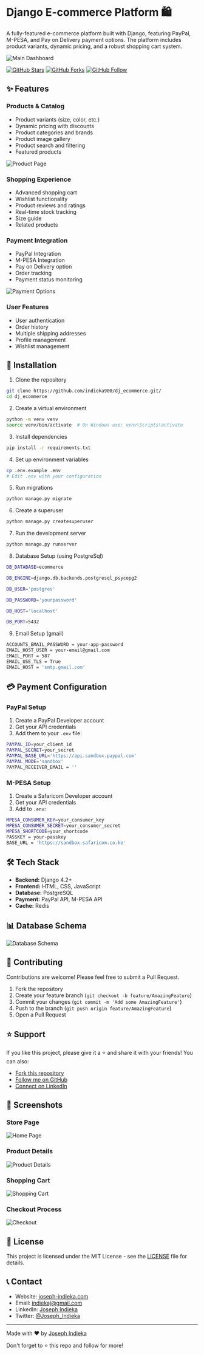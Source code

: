 # Django E-commerce Platform 🛍️

A fully-featured e-commerce platform built with Django, featuring PayPal, M-PESA, and Pay on Delivery payment options. The platform includes product variants, dynamic pricing, and a robust shopping cart system.

![Main Dashboard](docs/images/dashboard.png)

[![GitHub Stars](https://img.shields.io/github/stars/yourusername/django-ecommerce?style=social)](https://github.com/yourusername/django-ecommerce/stargazers)
[![GitHub Forks](https://img.shields.io/github/forks/yourusername/django-ecommerce?style=social)](https://github.com/yourusername/django-ecommerce/network/members)
[![GitHub Follow](https://img.shields.io/github/followers/yourusername?style=social)](https://github.com/yourusername)

## ✨ Features

### Products & Catalog

- Product variants (size, color, etc.)
- Dynamic pricing with discounts
- Product categories and brands
- Product image gallery
- Product search and filtering
- Featured products

![Product Page](docs/images/product-page.png)

### Shopping Experience

- Advanced shopping cart
- Wishlist functionality
- Product reviews and ratings
- Real-time stock tracking
- Size guide
- Related products

### Payment Integration

- PayPal Integration
- M-PESA Integration
- Pay on Delivery option
- Order tracking
- Payment status monitoring

![Payment Options](docs/images/payment-options.png)

### User Features

- User authentication
- Order history
- Multiple shipping addresses
- Profile management
- Wishlist management

## 🚀 Installation

1. Clone the repository

```bash
git clone https://github.com/indieka900/dj_ecommerce.git/
cd dj_ecommerce
```

2. Create a virtual environment

```bash
python -m venv venv
source venv/bin/activate  # On Windows use: venv\Scripts\activate
```

3. Install dependencies

```bash
pip install -r requirements.txt
```

4. Set up environment variables

```bash
cp .env.example .env
# Edit .env with your configuration
```

5. Run migrations

```bash
python manage.py migrate
```

6. Create a superuser

```bash
python manage.py createsuperuser
```

7. Run the development server

```bash
python manage.py runserver
```

8. Database Setup (using PostgreSql)

```bash
DB_DATABASE=ecommerce

DB_ENGINE=django.db.backends.postgresql_psycopg2

DB_USER='postgres'

DB_PASSWORD='yourpassword'

DB_HOST='localhost'

DB_PORT=5432
```

9. Email Setup (gmail)

```bash
ACCOUNTS_EMAIL_PASSWORD = your-app-password
EMAIL_HOST_USER = your-email@gmail.com
EMAIL_PORT = 587 
EMAIL_USE_TLS = True
EMAIL_HOST = 'smtp.gmail.com' 
```

## 💳 Payment Configuration

### PayPal Setup

1. Create a PayPal Developer account
2. Get your API credentials
3. Add them to your `.env` file:

```bash
PAYPAL_ID=your_client_id
PAYPAL_SECRET=your_secret
PAYPAL_BASE_URL='https://api.sandbox.paypal.com'
PAYPAL_MODE='sandbox'
PAYPAL_RECEIVER_EMAIL = ''
```

### M-PESA Setup

1. Create a Safaricom Developer account
2. Get your API credentials
3. Add to `.env`:

``` bash
MPESA_CONSUMER_KEY=your_consumer_key
MPESA_CONSUMER_SECRET=your_consumer_secret
MPESA_SHORTCODE=your_shortcode
PASSKEY = your-passkey  
BASE_URL = 'https://sandbox.safaricom.co.ke'
```

## 🛠️ Tech Stack

- **Backend:** Django 4.2+
- **Frontend:** HTML, CSS, JavaScript
- **Database:** PostgreSQL
- **Payment:** PayPal API, M-PESA API
- **Cache:** Redis

## 📊 Database Schema

![Database Schema](docs/images/db-schema.png)

## 🤝 Contributing

Contributions are welcome! Please feel free to submit a Pull Request.

1. Fork the repository
2. Create your feature branch (`git checkout -b feature/AmazingFeature`)
3. Commit your changes (`git commit -m 'Add some AmazingFeature'`)
4. Push to the branch (`git push origin feature/AmazingFeature`)
5. Open a Pull Request

## ⭐ Support

If you like this project, please give it a ⭐️ and share it with your friends! You can also:

- [Fork this repository](https://github.com/indieka900/dj_ecommerce/fork)
- [Follow me on GitHub](https://github.com/indieka900)
- [Connect on LinkedIn](https://linkedin.com/in/joseph-indieka)

## 📸 Screenshots

### Store Page

![Home Page](docs/images/store.png)

### Product Details

![Product Details](docs/images/product-detail.png)

### Shopping Cart

![Shopping Cart](docs/images/cart.png)

### Checkout Process

![Checkout](docs/images/checkout.png)

## 📄 License

This project is licensed under the MIT License - see the [LICENSE](LICENSE) file for details.

## 📞 Contact

- Website: [joseph-indieka.com](https://joseph-ke-portfolio.vercel.app/)
- Email: <indiekaj@gmail.com>
- LinkedIn: [Joseph Indieka](https://linkedin.com/in/yourusername)
- Twitter: [@Joseph_Indieka](https://twitter.com/Joseph_Indieka)

---

Made with ❤️ by [Joseph Indieka](https://github.com/indieka900)

Don't forget to ⭐ this repo and follow for more!
